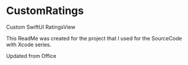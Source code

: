 # CustomRatings
Custom SwiftUI RatingsView

This ReadMe was created for the project that I used for the SourceCode with Xcode series.

Updated from Office

